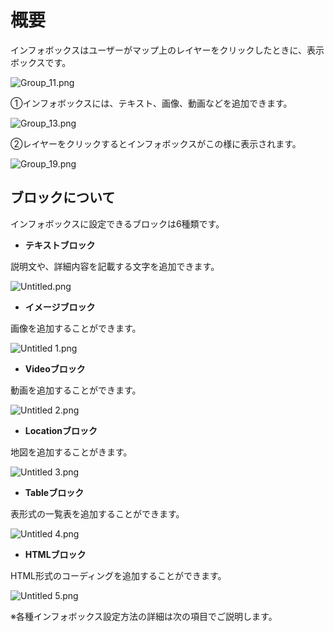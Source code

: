# 概要

インフォボックスはユーザーがマップ上のレイヤーをクリックしたときに、表示ボックスです。

![Group_11.png](%E6%A6%82%E8%A6%81%2096f59c693ff440d28073e2bc17a904f4/Group_11.png)

①インフォボックスには、テキスト、画像、動画などを追加できます。

![Group_13.png](%E6%A6%82%E8%A6%81%2096f59c693ff440d28073e2bc17a904f4/Group_13.png)

②レイヤーをクリックするとインフォボックスがこの様に表示されます。

![Group_19.png](%E6%A6%82%E8%A6%81%2096f59c693ff440d28073e2bc17a904f4/Group_19.png)

## ブロックについて

インフォボックスに設定できるブロックは6種類です。

- **テキストブロック**

説明文や、詳細内容を記載する文字を追加できます。

![Untitled.png](%E6%A6%82%E8%A6%81%2096f59c693ff440d28073e2bc17a904f4/Untitled.png)

- **イメージブロック**

画像を追加することができます。

![Untitled 1.png](%E6%A6%82%E8%A6%81%2096f59c693ff440d28073e2bc17a904f4/Untitled_1.png)

- **Videoブロック**

動画を追加することができます。

![Untitled 2.png](%E6%A6%82%E8%A6%81%2096f59c693ff440d28073e2bc17a904f4/Untitled_2.png)

- **Locationブロック**

地図を追加することがきます。

![Untitled 3.png](%E6%A6%82%E8%A6%81%2096f59c693ff440d28073e2bc17a904f4/Untitled_3.png)

- **Tableブロック**

表形式の一覧表を追加することができます。

![Untitled 4.png](%E6%A6%82%E8%A6%81%2096f59c693ff440d28073e2bc17a904f4/Untitled_4.png)

- **HTMLブロック**

HTML形式のコーディングを追加することができます。

![Untitled 5.png](%E6%A6%82%E8%A6%81%2096f59c693ff440d28073e2bc17a904f4/Untitled_5.png)

※各種インフォボックス設定方法の詳細は次の項目でご説明します。
    
